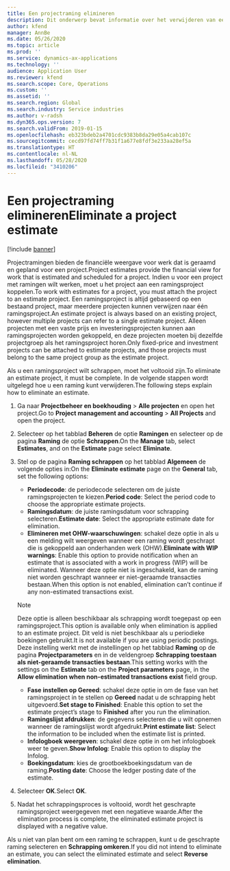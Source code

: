 ```yaml
---
title: Een projectraming elimineren
description: Dit onderwerp bevat informatie over het verwijderen van een projectraming nadat deze is voltooid.
author: kfend
manager: AnnBe
ms.date: 05/26/2020
ms.topic: article
ms.prod: ''
ms.service: dynamics-ax-applications
ms.technology: ''
audience: Application User
ms.reviewer: kfend
ms.search.scope: Core, Operations
ms.custom: ''
ms.assetid: ''
ms.search.region: Global
ms.search.industry: Service industries
ms.author: v-radsh
ms.dyn365.ops.version: 7
ms.search.validFrom: 2019-01-15
ms.openlocfilehash: eb323bdeb2a4701cdc9383b8da29e05a4cab107c
ms.sourcegitcommit: cecd97fd74ff7b31f1a677e8fdf3e233aa28ef5a
ms.translationtype: HT
ms.contentlocale: nl-NL
ms.lasthandoff: 05/28/2020
ms.locfileid: "3410206"
---
```

# <a name="eliminate-a-project-estimate"></a><span data-ttu-id="d9014-103">Een projectraming elimineren</span><span class="sxs-lookup"><span data-stu-id="d9014-103">Eliminate a project estimate</span></span>

[!include [banner](../includes/banner.md)]

<span data-ttu-id="d9014-104">Projectramingen bieden de financiële weergave voor werk dat is geraamd en gepland voor een project.</span><span class="sxs-lookup"><span data-stu-id="d9014-104">Project estimates provide the financial view for work that is estimated and scheduled for a project.</span></span> <span data-ttu-id="d9014-105">Indien u voor een project met ramingen wilt werken, moet u het project aan een ramingsproject koppelen.</span><span class="sxs-lookup"><span data-stu-id="d9014-105">To work with estimates for a project, you must attach the project to an estimate project.</span></span> <span data-ttu-id="d9014-106">Een ramingsproject is altijd gebaseerd op een bestaand project, maar meerdere projecten kunnen verwijzen naar één ramingsproject.</span><span class="sxs-lookup"><span data-stu-id="d9014-106">An estimate project is always based on an existing project, however multiple projects can refer to a single estimate project.</span></span> <span data-ttu-id="d9014-107">Alleen projecten met een vaste prijs en investeringsprojecten kunnen aan ramingsprojecten worden gekoppeld, en deze projecten moeten bij dezelfde projectgroep als het ramingsproject horen.</span><span class="sxs-lookup"><span data-stu-id="d9014-107">Only fixed-price and investment projects can be attached to estimate projects, and those projects must belong to the same project group as the estimate project.</span></span>

<span data-ttu-id="d9014-108">Als u een ramingsproject wilt schrappen, moet het voltooid zijn.</span><span class="sxs-lookup"><span data-stu-id="d9014-108">To eliminate an estimate project, it must be complete.</span></span> <span data-ttu-id="d9014-109">In de volgende stappen wordt uitgelegd hoe u een raming kunt verwijderen.</span><span class="sxs-lookup"><span data-stu-id="d9014-109">The following steps explain how to eliminate an estimate.</span></span>

1. <span data-ttu-id="d9014-110">Ga naar **Projectbeheer en boekhouding** > **Alle projecten** en open het project.</span><span class="sxs-lookup"><span data-stu-id="d9014-110">Go to **Project management and accounting** > **All Projects** and open the project.</span></span> 
2. <span data-ttu-id="d9014-111">Selecteer op het tabblad **Beheren** de optie **Ramingen** en selecteer op de pagina **Raming** de optie **Schrappen**.</span><span class="sxs-lookup"><span data-stu-id="d9014-111">On the **Manage** tab, select **Estimates**, and on the **Estimate** page select **Eliminate**.</span></span>
3. <span data-ttu-id="d9014-112">Stel op de pagina **Raming schrappen** op het tabblad **Algemeen** de volgende opties in:</span><span class="sxs-lookup"><span data-stu-id="d9014-112">On the **Eliminate estimate** page on the **General** tab, set the following options:</span></span>

   - <span data-ttu-id="d9014-113">**Periodecode**: de periodecode selecteren om de juiste ramingsprojecten te kiezen.</span><span class="sxs-lookup"><span data-stu-id="d9014-113">**Period code**: Select the period code to choose the appropriate estimate projects.</span></span> 
   - <span data-ttu-id="d9014-114">**Ramingsdatum**: de juiste ramingsdatum voor schrapping selecteren.</span><span class="sxs-lookup"><span data-stu-id="d9014-114">**Estimate date**: Select the appropriate estimate date for elimination.</span></span>
   - <span data-ttu-id="d9014-115">**Elimineren met OHW-waarschuwingen**: schakel deze optie in als u een melding wilt weergeven wanneer een raming wordt geschrapt die is gekoppeld aan onderhanden werk (OHW).</span><span class="sxs-lookup"><span data-stu-id="d9014-115">**Eliminate with WIP warnings**: Enable this option to provide notification when an estimate that is associated with a work in progress (WIP) will be eliminated.</span></span> <span data-ttu-id="d9014-116">Wanneer deze optie niet is ingeschakeld, kan de raming niet worden geschrapt wanneer er niet-geraamde transacties bestaan.</span><span class="sxs-lookup"><span data-stu-id="d9014-116">When this option is not enabled, elimination can’t continue if any non-estimated transactions exist.</span></span> 
   > [!NOTE]
   > <span data-ttu-id="d9014-117">Deze optie is alleen beschikbaar als schrapping wordt toegepast op een ramingsproject.</span><span class="sxs-lookup"><span data-stu-id="d9014-117">This option is available only when elimination is applied to an estimate project.</span></span> <span data-ttu-id="d9014-118">Dit veld is niet beschikbaar als u periodieke boekingen gebruikt.</span><span class="sxs-lookup"><span data-stu-id="d9014-118">It is not available if you are using periodic postings.</span></span> <span data-ttu-id="d9014-119">Deze instelling werkt met de instellingen op het tabblad **Raming** op de pagina **Projectparameters** en in de veldengroep **Schrapping toestaan als niet-geraamde transacties bestaan**.</span><span class="sxs-lookup"><span data-stu-id="d9014-119">This setting works with the settings on the **Estimate** tab on the **Project parameters** page, in the **Allow elimination when non-estimated transactions exist** field group.</span></span>
   - <span data-ttu-id="d9014-120">**Fase instellen op Gereed**: schakel deze optie in om de fase van het ramingsproject in te stellen op **Gereed** nadat u de schrapping hebt uitgevoerd.</span><span class="sxs-lookup"><span data-stu-id="d9014-120">**Set stage to Finished**: Enable this option to set the estimate project’s stage to **Finished** after you run the elimination.</span></span>
   - <span data-ttu-id="d9014-121">**Ramingslijst afdrukken**: de gegevens selecteren die u wilt opnemen wanneer de ramingslijst wordt afgedrukt.</span><span class="sxs-lookup"><span data-stu-id="d9014-121">**Print estimate list**: Select the information to be included when the estimate list is printed.</span></span>
   - <span data-ttu-id="d9014-122">**Infologboek weergeven**: schakel deze optie in om het infologboek weer te geven.</span><span class="sxs-lookup"><span data-stu-id="d9014-122">**Show Infolog**: Enable this option to display the Infolog.</span></span>
   - <span data-ttu-id="d9014-123">**Boekingsdatum**: kies de grootboekboekingsdatum van de raming.</span><span class="sxs-lookup"><span data-stu-id="d9014-123">**Posting date**: Choose the ledger posting date of the estimate.</span></span>

4.  <span data-ttu-id="d9014-124">Selecteer **OK**.</span><span class="sxs-lookup"><span data-stu-id="d9014-124">Select **OK**.</span></span>
5. <span data-ttu-id="d9014-125">Nadat het schrappingsproces is voltooid, wordt het geschrapte ramingsproject weergegeven met een negatieve waarde.</span><span class="sxs-lookup"><span data-stu-id="d9014-125">After the elimination process is complete, the eliminated estimate project is displayed with a negative value.</span></span> 

<span data-ttu-id="d9014-126">Als u niet van plan bent om een raming te schrappen, kunt u de geschrapte raming selecteren en **Schrapping omkeren**.</span><span class="sxs-lookup"><span data-stu-id="d9014-126">If you did not intend to eliminate an estimate, you can select the eliminated estimate and select **Reverse elimination**.</span></span>   
